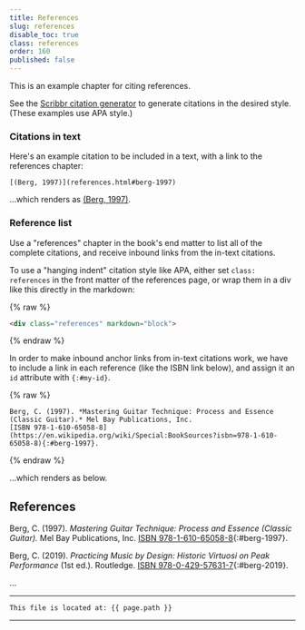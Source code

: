 ```yaml
---
title: References
slug: references
disable_toc: true
class: references
order: 160
published: false
---
```


This is an example chapter for citing references. 

See the [Scribbr citation generator](https://www.scribbr.com/citation/generator/) to generate citations in the desired style.
(These examples use APA style.)

### Citations in text

Here's an example citation to be included in a text, 
with a link to the references chapter:

```
[(Berg, 1997)](references.html#berg-1997)
```

...which renders as [(Berg, 1997)](references.html#berg-1997).

### Reference list

Use a "references" chapter in the book's end matter to list all of the complete citations,
and receive inbound links from the in-text citations.

To use a "hanging indent" citation style like APA,
either set `class: references` in the front matter of the references page,
or wrap them in a div like this directly in the markdown:

{% raw %}
```html
<div class="references" markdown="block">
```
{% endraw %}

In order to make inbound anchor links from in-text citations work,
we have to include a link in each reference (like the ISBN link below),
and assign it an `id` attribute with `{:#my-id}`.

{% raw %}
```
Berg, C. (1997). *Mastering Guitar Technique: Process and Essence (Classic Guitar).* Mel Bay Publications, Inc.
[ISBN 978-1-610-65058-8](https://en.wikipedia.org/wiki/Special:BookSources?isbn=978-1-610-65058-8){:#berg-1997}.
```
{% endraw %}

...which renders as below.

<div class="references" markdown="block">

## References


Berg, C. (1997). *Mastering Guitar Technique: Process and Essence (Classic Guitar).* Mel Bay Publications, Inc.
[ISBN 978-1-610-65058-8](https://en.wikipedia.org/wiki/Special:BookSources?isbn=978-1-610-65058-8){:#berg-1997}.

Berg, C. (2019). *Practicing Music by Design: Historic Virtuosi on Peak Performance* (1st ed.). Routledge.
[ISBN 978-0-429-57631-7](https://en.wikipedia.org/wiki/Special:BookSources?isbn=978-0-429-57631-7){:#berg-2019}.

...
</div>

---
```
This file is located at: {{ page.path }}
```
---
